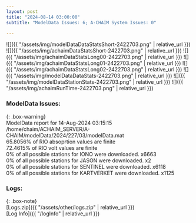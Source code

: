 ```yaml
---
layout: post
title: "2024-08-14 03:00:00"
subtitle: "ModelData Issues: 6; A-CHAIM System Issues: 0"

---
```


![]({{ "/assets/img/modelDataDataStatsShort-2422703.png" | relative_url }})
![]({{ "/assets/img/achaimDataStatsShort-2422703.png" | relative_url }})
![]({{ "/assets/img/achaimDataStatsLong00-2422703.png" | relative_url }})
![]({{ "/assets/img/achaimDataStatsLong01-2422703.png" | relative_url }})
![]({{ "/assets/img/achaimDataStatsLong02-2422703.png" | relative_url }})
![]({{ "/assets/img/modelDataDataStats-2422703.png" | relative_url }})
![]({{ "/assets/img/modelDataStationStats-2422703.png" | relative_url }})
![]({{ "/assets/img/achaimRunTime-2422703.png" | relative_url }})


### ModelData Issues:  
  
{: .box-warning}  
 ModelData report for 14-Aug-2024 03:15:15   
 /home/chaim/ACHAIM_SERVER/A-CHAIM/modelData/2024/227/03/modelData.mat   
 65.8056% of RIO absoprtion values are finite   
 72.4615% of RIO volt values are finite   
 0% of all possible stations for IONO were downloaded. x6663   
 0% of all possible stations for JASON were downloaded. x2   
 0% of all possible stations for SENTINEL were downloaded. x6118   
 0% of all possible stations for KARTVERKET were downloaded. x1125   
  


### Logs:  
  
{: .box-note}  
[Logs.zip]({{ "/assets/other/logs.zip" | relative_url }})  
[Log Info]({{ "/logInfo" | relative_url }})  
